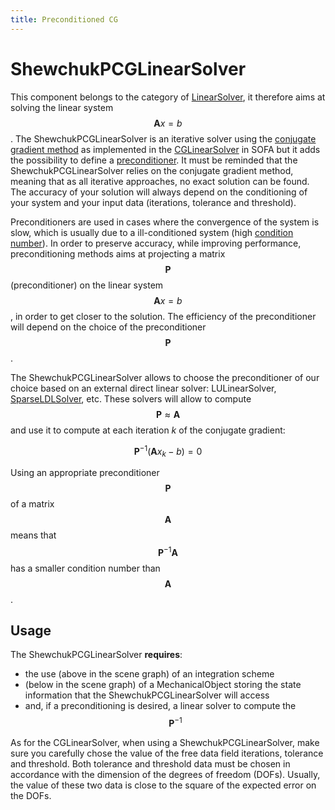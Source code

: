 ```yaml
---
title: Preconditioned CG
---
```


ShewchukPCGLinearSolver  
=======================

This component belongs to the category of [LinearSolver](../../../../simulation-principles/system-resolution/linear-solver/), it therefore aims at solving the linear system $$\mathbf{A}x=b$$. The ShewchukPCGLinearSolver is an iterative solver using the [conjugate gradient method](https://en.wikipedia.org/wiki/Conjugate_gradient_method) as implemented in the [CGLinearSolver](./../cglinearsolver/) in SOFA but it adds the possibility to define a [preconditioner](https://en.wikipedia.org/wiki/Preconditioner). It must be reminded that the ShewchukPCGLinearSolver relies on the conjugate gradient method, meaning that as all iterative approaches, no exact solution can be found. The accuracy of your solution will always depend on the conditioning of your system and your input data (iterations, tolerance and threshold).


Preconditioners are used in cases where the convergence of the system is slow, which is usually due to a ill-conditioned system (high [condition number](https://en.wikipedia.org/wiki/Condition_number)). In order to preserve accuracy, while improving performance, preconditioning methods aims at projecting a matrix $$\mathbf{P}$$ (preconditioner) on the linear system $$\mathbf{A}x=b$$, in order to get closer to the solution. The efficiency of the preconditioner will depend on the choice of the preconditioner $$\mathbf{P}$$.

The ShewchukPCGLinearSolver allows to choose the preconditioner of our choice based on an external direct linear solver: LULinearSolver, [SparseLDLSolver](../../direct/sparseldlsolver/), etc. These solvers will allow to compute $$\mathbf{P} \approx \mathbf{A}$$ and use it to compute at each iteration _k_ of the conjugate gradient:

$$\mathbf{P}^{-1}(\mathbf{A}x_k-b)=0$$

Using an appropriate preconditioner $$\mathbf{P}$$ of a matrix $$\mathbf{A}$$ means that $$\mathbf{P}^{-1}\mathbf{A}$$ has a smaller condition number than $$\mathbf{A}$$.


Usage
-----

The ShewchukPCGLinearSolver **requires**:

- the use (above in the scene graph) of an integration scheme
- (below in the scene graph) of a MechanicalObject storing the state information that the ShewchukPCGLinearSolver will access
- and, if a preconditioning is desired, a linear solver to compute the $$\mathbf{P}^{-1}$$

As for the CGLinearSolver, when using a ShewchukPCGLinearSolver, make sure you carefully chose the value of the free data field iterations, tolerance and threshold. Both tolerance and threshold data must be chosen in accordance with the dimension of the degrees of freedom (DOFs). Usually, the value of these two data is close to the square of the expected error on the DOFs.
